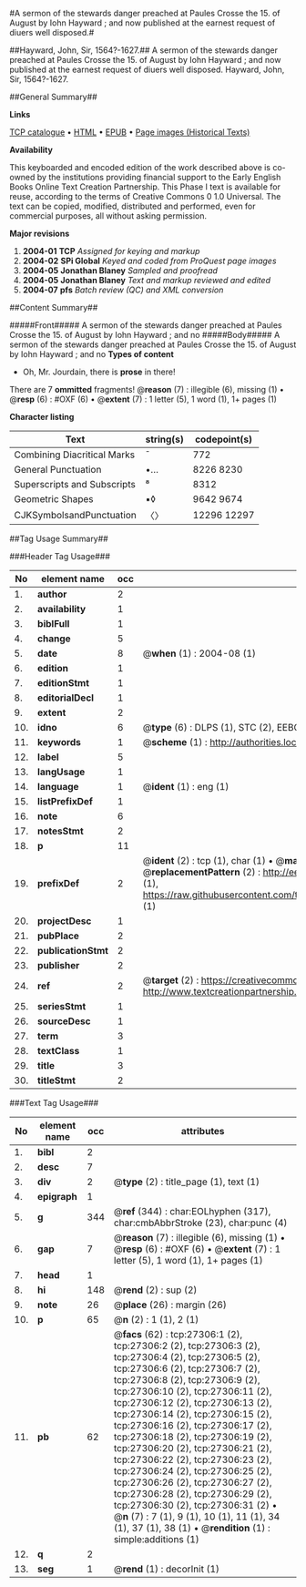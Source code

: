 #A sermon of the stewards danger preached at Paules Crosse the 15. of August by Iohn Hayward ; and now published at the earnest request of diuers well disposed.#

##Hayward, John, Sir, 1564?-1627.##
A sermon of the stewards danger preached at Paules Crosse the 15. of August by Iohn Hayward ; and now published at the earnest request of diuers well disposed.
Hayward, John, Sir, 1564?-1627.

##General Summary##

**Links**

[TCP catalogue](http://www.ota.ox.ac.uk/tcp/)  • 
[HTML](http://tei.it.ox.ac.uk/tcp/Texts-HTML/free/A02/A02843.html)  • 
[EPUB](http://tei.it.ox.ac.uk/tcp/Texts-EPUB/free/A02/A02843.epub) • 
[Page images (Historical Texts)](https://data.historicaltexts.jisc.ac.uk/view?pubId=eebo-24177566e&pageId=eebo-24177566e-27306-1)

**Availability**

This keyboarded and encoded edition of the
	       work described above is co-owned by the institutions
	       providing financial support to the Early English Books
	       Online Text Creation Partnership. This Phase I text is
	       available for reuse, according to the terms of Creative
	       Commons 0 1.0 Universal. The text can be copied,
	       modified, distributed and performed, even for
	       commercial purposes, all without asking permission.

**Major revisions**

1. __2004-01__ __TCP__ *Assigned for keying and markup*
1. __2004-02__ __SPi Global__ *Keyed and coded from ProQuest page images*
1. __2004-05__ __Jonathan Blaney__ *Sampled and proofread*
1. __2004-05__ __Jonathan Blaney__ *Text and markup reviewed and edited*
1. __2004-07__ __pfs__ *Batch review (QC) and XML conversion*

##Content Summary##

#####Front#####
A sermon of the stewards danger preached at Paules Crosse the 15. of August by Iohn Hayward ; and no
#####Body#####
A sermon of the stewards danger preached at Paules Crosse the 15. of August by Iohn Hayward ; and no
**Types of content**

  * Oh, Mr. Jourdain, there is **prose** in there!

There are 7 **ommitted** fragments! 
 @__reason__ (7) : illegible (6), missing (1)  •  @__resp__ (6) : #OXF (6)  •  @__extent__ (7) : 1 letter (5), 1 word (1), 1+ pages (1)

**Character listing**


|Text|string(s)|codepoint(s)|
|---|---|---|
|Combining             Diacritical Marks|̄|772|
|General Punctuation|•…|8226 8230|
|Superscripts             and Subscripts|⁸|8312|
|Geometric Shapes|▪◊|9642 9674|
|CJKSymbolsandPunctuation|〈〉|12296 12297|

##Tag Usage Summary##

###Header Tag Usage###

|No|element name|occ|attributes|
|---|---|---|---|
|1.|__author__|2||
|2.|__availability__|1||
|3.|__biblFull__|1||
|4.|__change__|5||
|5.|__date__|8| @__when__ (1) : 2004-08 (1)|
|6.|__edition__|1||
|7.|__editionStmt__|1||
|8.|__editorialDecl__|1||
|9.|__extent__|2||
|10.|__idno__|6| @__type__ (6) : DLPS (1), STC (2), EEBO-CITATION (1), OCLC (1), VID (1)|
|11.|__keywords__|1| @__scheme__ (1) : http://authorities.loc.gov/ (1)|
|12.|__label__|5||
|13.|__langUsage__|1||
|14.|__language__|1| @__ident__ (1) : eng (1)|
|15.|__listPrefixDef__|1||
|16.|__note__|6||
|17.|__notesStmt__|2||
|18.|__p__|11||
|19.|__prefixDef__|2| @__ident__ (2) : tcp (1), char (1)  •  @__matchPattern__ (2) : ([0-9\-]+):([0-9IVX]+) (1), (.+) (1)  •  @__replacementPattern__ (2) : http://eebo.chadwyck.com/downloadtiff?vid=$1&page=$2 (1), https://raw.githubusercontent.com/textcreationpartnership/Texts/master/tcpchars.xml#$1 (1)|
|20.|__projectDesc__|1||
|21.|__pubPlace__|2||
|22.|__publicationStmt__|2||
|23.|__publisher__|2||
|24.|__ref__|2| @__target__ (2) : https://creativecommons.org/publicdomain/zero/1.0/ (1), http://www.textcreationpartnership.org/docs/. (1)|
|25.|__seriesStmt__|1||
|26.|__sourceDesc__|1||
|27.|__term__|3||
|28.|__textClass__|1||
|29.|__title__|3||
|30.|__titleStmt__|2||


###Text Tag Usage###

|No|element name|occ|attributes|
|---|---|---|---|
|1.|__bibl__|2||
|2.|__desc__|7||
|3.|__div__|2| @__type__ (2) : title_page (1), text (1)|
|4.|__epigraph__|1||
|5.|__g__|344| @__ref__ (344) : char:EOLhyphen (317), char:cmbAbbrStroke (23), char:punc (4)|
|6.|__gap__|7| @__reason__ (7) : illegible (6), missing (1)  •  @__resp__ (6) : #OXF (6)  •  @__extent__ (7) : 1 letter (5), 1 word (1), 1+ pages (1)|
|7.|__head__|1||
|8.|__hi__|148| @__rend__ (2) : sup (2)|
|9.|__note__|26| @__place__ (26) : margin (26)|
|10.|__p__|65| @__n__ (2) : 1 (1), 2 (1)|
|11.|__pb__|62| @__facs__ (62) : tcp:27306:1 (2), tcp:27306:2 (2), tcp:27306:3 (2), tcp:27306:4 (2), tcp:27306:5 (2), tcp:27306:6 (2), tcp:27306:7 (2), tcp:27306:8 (2), tcp:27306:9 (2), tcp:27306:10 (2), tcp:27306:11 (2), tcp:27306:12 (2), tcp:27306:13 (2), tcp:27306:14 (2), tcp:27306:15 (2), tcp:27306:16 (2), tcp:27306:17 (2), tcp:27306:18 (2), tcp:27306:19 (2), tcp:27306:20 (2), tcp:27306:21 (2), tcp:27306:22 (2), tcp:27306:23 (2), tcp:27306:24 (2), tcp:27306:25 (2), tcp:27306:26 (2), tcp:27306:27 (2), tcp:27306:28 (2), tcp:27306:29 (2), tcp:27306:30 (2), tcp:27306:31 (2)  •  @__n__ (7) : 7 (1), 9 (1), 10 (1), 11 (1), 34 (1), 37 (1), 38 (1)  •  @__rendition__ (1) : simple:additions (1)|
|12.|__q__|2||
|13.|__seg__|1| @__rend__ (1) : decorInit (1)|
